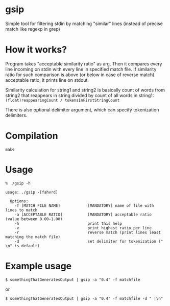 # gsip
Simple tool for filtering stdin by matching "similar" lines (instead of precise match like regexp in grep)

# How it works?
Program takes "acceptable similarity ratio" as arg. Then it compares every line incoming on stdin with every line in specified match file.
If similarity ratio for such comparison is above (or below in case of reverse match) acceptable ratio, it prints line on stdout.

Similarity calculation for string1 and string2 is basically count of words from string2 that reappears in string
divided by count of all words in string1:
`(float)reappearingCount / tokensInFirstStringCount`

There is also optional delimiter argument, which can specify tokenization delimiters.

# Compilation
`make`

# Usage
```
% ./gsip -h

usage: ./gsip -[fahvrd]

  Options:
    -f [MATCH FILE NAME]            [MANDATORY] name of file with lines to match
    -a [ACCEPTABLE RATIO]           [MANDATORY] acceptable ratio (value between 0.00-1.00)
    -h                              print this help
    -v                              print highest ratio per line
    -r                              reverse match (print lines least matching the match file)
    -d                              set delimiter for tokenization (" \n" is default)
```
# Example usage
`$ somethingThatGeneratesOutput | gsip -a "0.4" -f matchfile`

or

`$ somethingThatGeneratesOutput | gsip -a "0.4" -f matchfile -d " |\n"`
